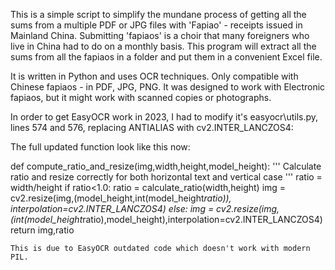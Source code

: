 This is a simple script to simplify the mundane process of getting all the sums from a multiple PDF or JPG files with 'Fapiao' - receipts issued in Mainland China.
Submitting 'fapiaos' is a choir that many foreigners who live in China had to do on a monthly basis. This program will extract all the sums from all the fapiaos in a folder and put them in a convenient Excel file.

It is written in Python and uses OCR techniques.
Only compatible with Chinese fapiaos - in PDF, JPG, PNG. It was designed to work with Electronic fapiaos, but it might work with scanned copies or photographs.

In order to get EasyOCR work in 2023, I had to modify it's easyocr\utils.py, lines 574 and 576, replacing ANTIALIAS with cv2.INTER_LANCZOS4:

The full updated function look like this now:

def compute_ratio_and_resize(img,width,height,model_height):
    '''
    Calculate ratio and resize correctly for both horizontal text
    and vertical case
    '''
    ratio = width/height
    if ratio<1.0:
        ratio = calculate_ratio(width,height)
        img = cv2.resize(img,(model_height,int(model_height*ratio)), interpolation=cv2.INTER_LANCZOS4)
    else:
        img = cv2.resize(img,(int(model_height*ratio),model_height),interpolation=cv2.INTER_LANCZOS4)
    return img,ratio


    This is due to EasyOCR outdated code which doesn't work with modern PIL.